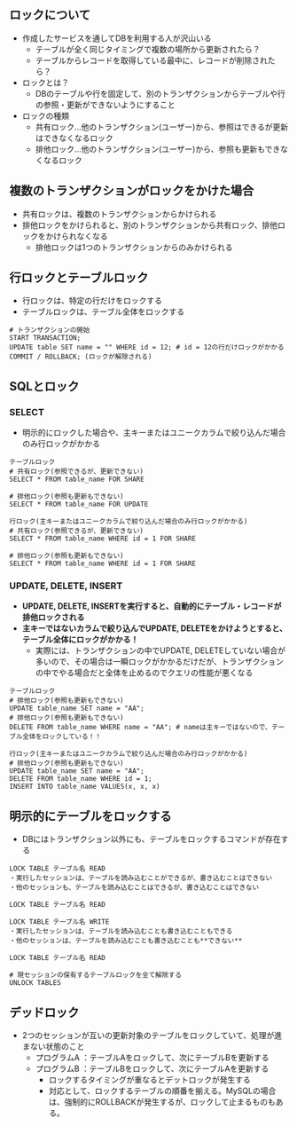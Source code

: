 ## ロックについて
- 作成したサービスを通してDBを利用する人が沢山いる
  - テーブルが全く同じタイミングで複数の場所から更新されたら？
  - テーブルからレコードを取得している最中に、レコードが削除されたら？
- ロックとは？
  - DBのテーブルや行を固定して、別のトランザクションからテーブルや行の参照・更新ができないようにすること
- ロックの種類
  - 共有ロック...他のトランザクション(ユーザー)から、参照はできるが更新はできなくなるロック
  - 排他ロック...他のトランザクション(ユーザー)から、参照も更新もできなくなるロック

## 複数のトランザクションがロックをかけた場合
- 共有ロックは、複数のトランザクションからかけられる
- 排他ロックをかけられると、別のトランザクションから共有ロック、排他ロックをかけられなくなる
  - 排他ロックは1つのトランザクションからのみかけられる

## 行ロックとテーブルロック
- 行ロックは、特定の行だけをロックする
- テーブルロックは、テーブル全体をロックする

```
# トランザクションの開始
START TRANSACTION;
UPDATE table SET name = "" WHERE id = 12; # id = 12の行だけロックがかかる
COMMIT / ROLLBACK; (ロックが解除される)
```

## SQLとロック
### SELECT
- 明示的にロックした場合や、主キーまたはユニークカラムで絞り込んだ場合のみ行ロックがかかる
```
テーブルロック
# 共有ロック(参照できるが、更新できない)
SELECT * FROM table_name FOR SHARE

# 排他ロック(参照も更新もできない)
SELECT * FROM table_name FOR UPDATE
```
```
行ロック(主キーまたはユニークカラムで絞り込んだ場合のみ行ロックがかかる)
# 共有ロック(参照できるが、更新できない)
SELECT * FROM table_name WHERE id = 1 FOR SHARE

# 排他ロック(参照も更新もできない)
SELECT * FROM table_name WHERE id = 1 FOR SHARE
```

### UPDATE, DELETE, INSERT
- **UPDATE, DELETE, INSERTを実行すると、自動的にテーブル・レコードが排他ロックされる**
- **主キーではないカラムで絞り込んでUPDATE, DELETEをかけようとすると、テーブル全体にロックがかかる！**
  - 実際には、トランザクションの中でUPDATE, DELETEしていない場合が多いので、その場合は一瞬ロックがかかるだけだが、トランザクションの中でやる場合だと全体を止めるのでクエリの性能が悪くなる
```
テーブルロック
# 排他ロック(参照も更新もできない)
UPDATE table_name SET name = "AA";
# 排他ロック(参照も更新もできない)
DELETE FROM table_name WHERE name = "AA"; # nameは主キーではないので、テーブル全体をロックしている！！
```
```
行ロック(主キーまたはユニークカラムで絞り込んだ場合のみ行ロックがかかる)
# 排他ロック(参照も更新もできない)
UPDATE table_name SET name = "AA";
DELETE FROM table_name WHERE id = 1;
INSERT INTO table_name VALUES(x, x, x)
```

## 明示的にテーブルをロックする
- DBにはトランザクション以外にも、テーブルをロックするコマンドが存在する
```
LOCK TABLE テーブル名 READ
・実行したセッションは、テーブルを読み込むことができるが、書き込むことはできない
・他のセッションも、テーブルを読み込むことはできるが、書き込むことはできない

LOCK TABLE テーブル名 READ
```
```
LOCK TABLE テーブル名 WRITE
・実行したセッションは、テーブルを読み込むことも書き込むこともできる
・他のセッションは、テーブルを読み込むことも書き込むことも**できない**

LOCK TABLE テーブル名 READ
```
```
# 現セッションの保有するテーブルロックを全て解除する
UNLOCK TABLES
```

## デッドロック
- 2つのセッションが互いの更新対象のテーブルをロックしていて、処理が進まない状態のこと
  - プログラムA ：テーブルAをロックして、次にテーブルBを更新する
  - プログラムB ：テーブルBをロックして、次にテーブルAを更新する
    - ロックするタイミングが重なるとデットロックが発生する
    - 対応として、ロックするテーブルの順番を揃える。MySQLの場合は、強制的にROLLBACKが発生するが、ロックして止まるものもある。
